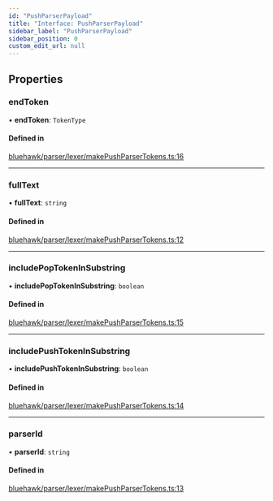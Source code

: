 ```yaml
---
id: "PushParserPayload"
title: "Interface: PushParserPayload"
sidebar_label: "PushParserPayload"
sidebar_position: 0
custom_edit_url: null
---
```


## Properties

### endToken

• **endToken**: `TokenType`

#### Defined in

[bluehawk/parser/lexer/makePushParserTokens.ts:16](https://github.com/krollins-mdb/Bluehawk/blob/0886b9526801a2b31a73b01fc05e9bdcbd23c69e/src/bluehawk/parser/lexer/makePushParserTokens.ts#L16)

___

### fullText

• **fullText**: `string`

#### Defined in

[bluehawk/parser/lexer/makePushParserTokens.ts:12](https://github.com/krollins-mdb/Bluehawk/blob/0886b9526801a2b31a73b01fc05e9bdcbd23c69e/src/bluehawk/parser/lexer/makePushParserTokens.ts#L12)

___

### includePopTokenInSubstring

• **includePopTokenInSubstring**: `boolean`

#### Defined in

[bluehawk/parser/lexer/makePushParserTokens.ts:15](https://github.com/krollins-mdb/Bluehawk/blob/0886b9526801a2b31a73b01fc05e9bdcbd23c69e/src/bluehawk/parser/lexer/makePushParserTokens.ts#L15)

___

### includePushTokenInSubstring

• **includePushTokenInSubstring**: `boolean`

#### Defined in

[bluehawk/parser/lexer/makePushParserTokens.ts:14](https://github.com/krollins-mdb/Bluehawk/blob/0886b9526801a2b31a73b01fc05e9bdcbd23c69e/src/bluehawk/parser/lexer/makePushParserTokens.ts#L14)

___

### parserId

• **parserId**: `string`

#### Defined in

[bluehawk/parser/lexer/makePushParserTokens.ts:13](https://github.com/krollins-mdb/Bluehawk/blob/0886b9526801a2b31a73b01fc05e9bdcbd23c69e/src/bluehawk/parser/lexer/makePushParserTokens.ts#L13)
